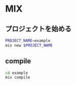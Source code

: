 # MIX
## プロジェクトを始める
```zsh
PROJECT_NAME=example
mix new $PROJECT_NAME
```
## compile
```zsh
cd example
mix compile
```